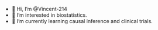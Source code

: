 - 👋 Hi, I’m @Vincent-214
- 👀 I’m interested in biostatistics.
- 🌱 I’m currently learning causal inference and clinical trials.

<!---
Vincent-214/Vincent-214 is a ✨ special ✨ repository because its `README.md` (this file) appears on your GitHub profile.
You can click the Preview link to take a look at your changes.
--->
